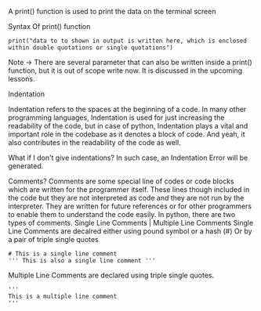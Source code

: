 A print() function is used to print the data on the terminal screen

Syntax Of print() function

    print("data to to shown in output is written here, which is enclosed within double quotations or single quotations")

Note -> There are several parameter that can also be written inside a print() function, but it is out of scope write now. It is discussed in the upcoming lessons.

Indentation

Indentation refers to the spaces at the beginning of a code. In many other programming languages, Indentation is used for just increasing the readability of the code, but in case of python, Indentation plays a vital and important role in the codebase as it denotes a block of code. And yeah, it also contributes in the readability of the code as well.

What if I don't give indentations?
In such case, an Indentation Error will be generated.

Comments?
Comments are some special line of codes or code blocks which are written for the programmer itself. These lines though included in the code but they are not interpreted as code and they are not run by the interpreter. They are written for future references or for other programmers to enable them to understand the code easily.
In python, there are two types of comments.
Single Line Comments | Multiple Line Comments
Single Line Comments are decalred either using pound symbol or a hash (#) Or by a pair of triple single quotes

    # This is a single line comment
    ''' This is also a single line comment '''

Multiple Line Comments are declared using triple single quotes.

    ''' 
    This is a multiple line comment
    '''
